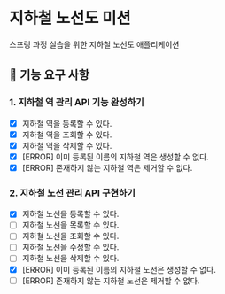 # 지하철 노선도 미션
스프링 과정 실습을 위한 지하철 노선도 애플리케이션

## 🚀 기능 요구 사항

### 1. 지하철 역 관리 API 기능 완성하기
- [x] 지하철 역을 등록할 수 있다.
- [x] 지하철 역을 조회할 수 있다.
- [x] 지하철 역을 삭제할 수 있다.
- [x] [ERROR] 이미 등록된 이름의 지하철 역은 생성할 수 없다.
- [x] [ERROR] 존재하지 않는 지하철 역은 제거할 수 없다.

### 2. 지하철 노선 관리 API 구현하기
- [x] 지하철 노선을 등록할 수 있다.
- [ ] 지하철 노선을 목록할 수 있다.
- [ ] 지하철 노선을 조회할 수 있다.
- [ ] 지하철 노선을 수정할 수 있다.
- [ ] 지하철 노선을 삭제할 수 있다.
- [x] [ERROR] 이미 등록된 이름의 지하철 노선은 생성할 수 없다.
- [ ] [ERROR] 존재하지 않는 지하철 노선은 제거할 수 없다.
